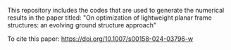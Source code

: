 This repository includes the codes that are used to generate the numerical results in the paper titled: "On optimization of lightweight planar frame structures: an evolving ground structure approach"

To cite this paper: https://doi.org/10.1007/s00158-024-03796-w

